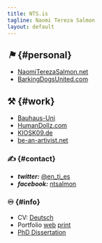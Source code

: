 ```yaml
---
title: NTS.is
tagline: Naomi Tereza Salmon
layout: default
---
```


## <i class="icon-off"><b>⚑</b></i> {#personal}

- [NaomiTerezaSalmon.net](http://NaomiTerezaSalmon.net "Website of Naomi Tereza Salmon")
- [BarkingDogsUnited.com](http://BarkingDogsUnited.com "Artist Duo: Barking Dogs United")


## ⚒ {#work}

- [Bauhaus-Uni](http://www.uni-weimar.de/gestaltung/lehrgebiete-personen/freie-kunst/naomi-tereza-salmon/ "Naomi Tereza Salmon's site with the Bauhaus-Uni Weimar")
- [HumanDollz.com](http://HumanDollz.com "Barking Dogs United project: Human Dollz")
- [KIOSK09.de](http://KIOSK09.de "KIOSK09 project curated by Naomi Tereza Salmon")
- [be-an-artivist.net](http://be-an-artivist.net "project website for 'Simon says: take me by the word', the Master Thesis of Naomi Tereza Salmon")


### ✍ {#contact}

- <i class="icon-twitter"><b>twitter:</b></i> [@en\_ti\_es](https://twitter.com/en_ti_es "Naomi Tereza Salmon on twitter")
- <i class="icon-facebook-sign"><b>facebook:</b></i> [ntsalmon](https://www.facebook.com/ntsalmon "Naomi Tereza Salmon on Facebook")


### ♾ {#info}

- CV: [Deutsch](cv/CV.NTS_de.pdf "Curriculum Vitae of Naomi Tereza Salmon")
- Portfolio
   [web](cv/MAPPE.NTS.is_de.min.pdf "Portfolio of Naomi Tereza Salmon, small PDF")
   [print](cv/MAPPE.NTS.is_de.pdf "Portfolio of Naomi Tereza Salmon, print PDF")
- [PhD
Dissertation](http://phd.nts.is "Doctoral dissertation of Naomi Tereza Salmon, Web Publication")

